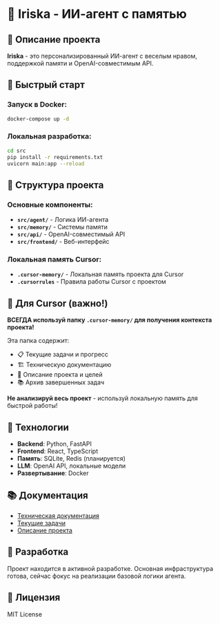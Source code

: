 # 🧠 Iriska - ИИ-агент с памятью

## 🎯 **Описание проекта**
**Iriska** - это персонализированный ИИ-агент с веселым нравом, поддержкой памяти и OpenAI-совместимым API.

## 🚀 **Быстрый старт**

### **Запуск в Docker:**
```bash
docker-compose up -d
```

### **Локальная разработка:**
```bash
cd src
pip install -r requirements.txt
uvicorn main:app --reload
```

## 📁 **Структура проекта**

### **Основные компоненты:**
- **`src/agent/`** - Логика ИИ-агента
- **`src/memory/`** - Системы памяти
- **`src/api/`** - OpenAI-совместимый API
- **`src/frontend/`** - Веб-интерфейс

### **Локальная память Cursor:**
- **`.cursor-memory/`** - Локальная память проекта для Cursor
- **`.cursorrules`** - Правила работы Cursor с проектом

## 🧠 **Для Cursor (важно!)**

**ВСЕГДА используй папку `.cursor-memory/` для получения контекста проекта!**

Эта папка содержит:
- 📋 Текущие задачи и прогресс
- 🏗️ Техническую документацию
- 🎯 Описание проекта и целей
- 📚 Архив завершенных задач

**Не анализируй весь проект** - используй локальную память для быстрой работы!

## 🔧 **Технологии**
- **Backend**: Python, FastAPI
- **Frontend**: React, TypeScript
- **Память**: SQLite, Redis (планируется)
- **LLM**: OpenAI API, локальные модели
- **Развертывание**: Docker

## 📚 **Документация**
- [Техническая документация](.cursor-memory/technical/)
- [Текущие задачи](.cursor-memory/context/)
- [Описание проекта](.cursor-memory/project/)

## 🤝 **Разработка**
Проект находится в активной разработке. Основная инфраструктура готова, сейчас фокус на реализации базовой логики агента.

## 📄 **Лицензия**
MIT License
